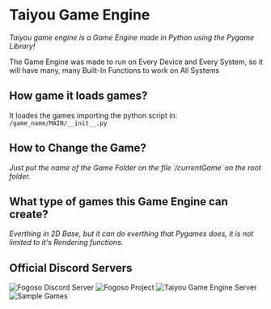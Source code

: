# Taiyou Game Engine

*Taiyou game engine is a Game Engine made in Python using the Pygame Library!*

The Game Engine was made to run on Every Device and Every System, so it will have many, many Built-In Functions to work on All Systems

## How game it loads games?
It loades the games importing the python script in: ``/game_name/MAIN/__init__.py``

## How to Change the Game?
*Just put the name of the Game Folder on the file ´/currentGame´ on the root folder.*

## What type of games this Game Engine can create?
*Everthing in 2D Base, but it can do everthing that Pygames does, it is not limited to it's Rendering functions.*

## Official Discord Servers
![Fogoso Discord Server](https://discord.gg/Ek5QmBs)
![Fogoso Project](https://github.com/aragubas/fogoso/)
![Taiyou Game Engine Server](https://discord.gg/RGhzjHU)
![Sample Games](https://github.com/aragubas/taiyou-samples-games)
